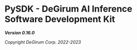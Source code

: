 # PySDK - DeGirum AI Inference Software Development Kit

***Version 0.16.0***

*Copyright DeGirum Corp. 2022-2023*
